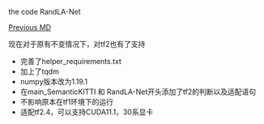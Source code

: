 the code RandLA-Net


[Previous MD](/READIT.md)



现在对于原有不变情况下，对tf2也有了支持


* 完善了helper_requirements.txt
 * 加上了tqdm
 * numpy版本改为1.19.1
* 在main_SemanticKITTI 和 RandLA-Net开头添加了tf2的判断以及适配语句
 * 不影响原本在tf1环境下的运行
 * 适配tf2.4，可以支持CUDA11.1，30系显卡



